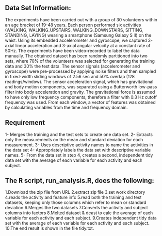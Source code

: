 ## Data Set Information:
The experiments have been carried out with a group of 30 volunteers within an age bracket of 19-48 years. Each person performed six activities (WALKING, WALKING_UPSTAIRS, WALKING_DOWNSTAIRS, SITTING, STANDING, LAYING) wearing a smartphone (Samsung Galaxy S II) on the waist. Using its embedded accelerometer and gyroscope, we captured 3-axial linear acceleration and 3-axial angular velocity at a constant rate of 50Hz. The experiments have been video-recorded to label the data manually. The obtained dataset has been randomly partitioned into two sets, where 70% of the volunteers was selected for generating the training data and 30% the test data.
The sensor signals (accelerometer and gyroscope) were pre-processed by applying noise filters and then sampled in fixed-width sliding windows of 2.56 sec and 50% overlap (128 readings/window). The sensor acceleration signal, which has gravitational and body motion components, was separated using a Butterworth low-pass filter into body acceleration and gravity. The gravitational force is assumed to have only low frequency components, therefore a filter with 0.3 Hz cutoff frequency was used. From each window, a vector of features was obtained by calculating variables from the time and frequency domain.

## Requirement
1- Merges the training and the test sets to create one data set.
2- Extracts only the measurements on the mean and standard deviation for each measurement.
3- Uses descriptive activity names to name the activities in the data set
4- Appropriately labels the data set with descriptive variable names.
5- From the data set in step 4, creates a second, independent tidy data set with the average of each variable for each activity and each subject.


## The R script, run_analysis.R, does the following:
  1.Download the zip file from URL
  2.extract zip file
  3.set work directory 
  4.reads the activity and feature info
  5.read both the training and test datasets, keeping only those columns which refer to mean or standard deviation
  6.Merges the two datasets
  7.Converts the activity and subject columns into factors
  8.Melted dataset & dcast to calc the average of each variable for each activity and each subject.
  9.Creates independent tidy data set with the average of each variable for each activity and each subject.
  10.The end result is shown in the file tidy.txt.

